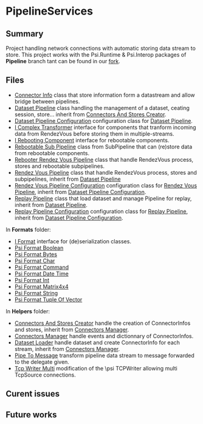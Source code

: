 # PipelineServices

## Summary
Project handling network connections with automatic storing data stream to store. This project works with the Psi.Runtime &  Psi.Interop packages of **Pipeline** branch tant can be found in our [fork](https://github.com/SaacPSI/psi).

## Files
* [Connector Info](src/ConnectorInfo.cs) class that store information form a datastream and allow bridge between pipelines.
* [Dataset Pipeline](src/DatasetPipeline.cs) class handling the management of a dataset, ceating session, store... inherit from [Connectors And Stores Creator](src/Helpers/ConnectorsAndStoresCreator.cs).
* [Dataset Pipeline Configuration](src/DatasetPipelineConfiguration.cs) configuration class for [Dataset Pipeline](src/DatasetPipeline.cs).
* [I Complex Transformer](src/IComplexTransformer.cs) interface for components that tranform incoming data from RendezVous before storing them in multiple-streams.
* [I Rebooting Component](src/IRebootingComponent.cs) interface for rebootable components.
* [Rebootable Sub Pipeline](src/RebootableSubPipeline.cs) class from SubPipeline that can (re)store data from rebootable components. 
* [Rebooter Rendez Vous Pipeline](src/RebooterRendezVousPipeline.cs) class that handle RendezVous process, stores and rebootable subpipelines.
* [Rendez Vous Pipeline](src/RendezVousPipeline.cs)  class that handle RendezVous process, stores and subpipelines, inherit from [Dataset Pipeline](src/DatasetPipeline.cs)
* [Rendez Vous Pipeline Configuration](src/RendezVousPipelineConfiguration.cs) configuration class for [Rendez Vous Pipeline](src/RendezVousPipeline.cs), inherit from [Dataset Pipeline Configuration](src/DatasetPipelineConfiguration.cs).
* [Replay Pipeline](src/ReplayPipeline.cs) class that load dataset and manage Pipeline for replay, inherit from [Dataset Pipeline](src/DatasetPipeline.cs). 
* [Replay Pipeline Configuration](src/ReplayPipelineConfiguration.cs) configuration class for [Replay Pipeline](src/ReplayPipeline.cs), inherit from [Dataset Pipeline Configuration](src/DatasetPipelineConfiguration.cs).


In **Formats** folder:
* [I Format](src/Formats/IFormat.cs) interface for (de)serialization classes.
* [Psi Format Boolean](src/Formats/PsiFormatBoolean.cs)
* [Psi Format Bytes](src/Formats/PsiFormatBytes.cs)
* [Psi Format Char](src/Formats/PsiFormatChar.cs)
* [Psi Format Command](src/Formats/PsiFormatCommand.cs)
* [Psi Format Date Time](src/Formats/PsiFormatDateTime.cs)
* [Psi Format Int](src/Formats/PsiFormatInt.cs)
* [Psi Format Matrix4x4](src/Formats/PsiFormatMatrix4x4.cs)
* [Psi Format String](src/Formats/PsiFormatString.cs)
* [Psi Format Tuple Of Vector](src/Formats/PsiFormatTupleOfVector.cs)

In **Helpers** folder:
* [Connectors And Stores Creator](src/Helpers/ConnectorsAndStoresCreator.cs) handle the creation of ConnectorInfos and stores, inherit from [Connectors Manager](src/Helpers/ConnectorsManager.cs).
* [Connectors Manager](src/Helpers/ConnectorsManager.cs) handle events and dictionnary of ConnectorInfos.
* [Dataset Loader](src/Helpers/DatasetLoader.cs) handle dataset and create ConnectorInfo for each stream, inherit from [Connectors Manager](src/Helpers/ConnectorsManager.cs).
* [Pipe To Message](src/Helpers/PipeToMessage.cs) transform pipeline data stream to message forwarded to the delegate given.
* [Tcp Writer Multi](src/Helpers/TcpWriterMulti.cs) modification of the \psi TCPWriter allowing multi TcpSource connections.

## Curent issues

## Future works